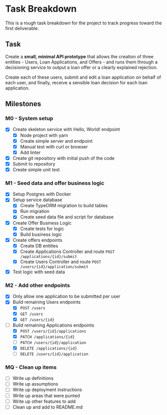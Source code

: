 # Task Breakdown

This is a rough task breakdown for the project to track progress toward the first deliverable.

## Task
Create a **small, minimal API prototype** that allows the creation of three entities - Users, Loan Applications, and Offers - and runs them through a decisioning service to output a loan offer or a clearly explained rejection.

Create each of these users, submit and edit a loan application on behalf of each user, and finally, receive a sensible loan decision for each loan application.

## Milestones
### M0 - System setup
- [X] Create skeleton service with Hello, World! endpoint
  - [X] Node project with yarn
  - [X] Create simple server and endpoint
  - [X] Manual test with curl or browser
  - [X] Add linter
- [X] Create git repository with initial push of the code
- [X] Submit to repository
- [X] Create simple unit test

### M1 - Seed data and offer business logic
- [X] Setup Postgres with Docker
- [X] Setup service database
  - [X] Create TypeORM migration to build tables
  - [X] Run migration
  - [X] Create seed data file and script for database
- [X] Create Offer Business Logic
  - [X] Create tests for logic
  - [X] Build business logic
- [X] Create offers endpoints
  - [X] Create DB entities
  - [X] Create Applications Controller and route `POST /applications/{id}/submit`
  - [X] Create Users Controller and route `POST /users/{id}/application/submit`
- [X] Test logic with seed data

### M2 - Add other endpoints
- [X] Only allow one application to be submitted per user
- [X] Build remaining Users endpoints
  - [X] `POST /users`
  - [X] `GET /users`
  - [X] `GET /users/{id}`
- [ ] Build remaining Applications endpoints
  - [X] `POST /users/{id}/applications`
  - [X] `PATCH /applications/{id}`
  - [ ] `PATCH /users/{id}/application`
  - [X] `DELETE /applications/{id}`
  - [ ] `DELETE /users/{id}/application`

### MQ - Clean up items
- [ ] Write up definitions
- [ ] Write up assumptions
- [ ] Write up deployment instructions
- [ ] Write up areas that were punted
- [ ] Write up other features to add
- [ ] Clean up and add to README.md
